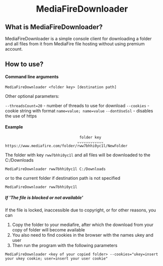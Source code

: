 <div align="center">
  <h1>MediaFireDownloader</h1>
</div>

## What is MediaFireDownloader?
MediaFireDownloader is a simple console client for downloading a folder and all files from it from MediaFire file hosting without using premium account.

## How to use?

#### Command line arguments
```
MediaFireDownloader <folder key> [destination path]
```

Other optional parameters:

`--threadsCount=20` - number of threads to use for download
`--сookies` - cookie string with format `name=value; name=value`
`--dontUseSsl` - disables the use of https

<!--DontShowOnWebsite #begin-->
#### Example
```
                                  folder key
                                 ⌄⌄⌄⌄⌄⌄⌄⌄⌄⌄⌄⌄
https://www.mediafire.com/folder/rww7bhhi0yc1l/NewFolder
```
The folder with key `rww7bhhi0yc1l` and all files will be downloaded to the C:/Downloads
```
MediaFireDownloader rww7bhhi0yc1l C:/Downloads
```
or to the current folder if destination path is not specified
```
MediaFireDownloader rww7bhhi0yc1l
```

##### If 'The file is blocked or not available'

If the file is locked, inaccessible due to copyright, or for other reasons, you can
1) Copy the folder to your mediafire, after which the download from your copy of folder will become available
2) You also need to find cookies in the browser with the names ukey and user
3) Then run the program with the following parameters

```
MediaFireDownloader <key of your copied folder> --cookies="ukey=insert your ukey cookie; user=insert your user cookie"
```

<!--DontShowOnWebsite #end-->
